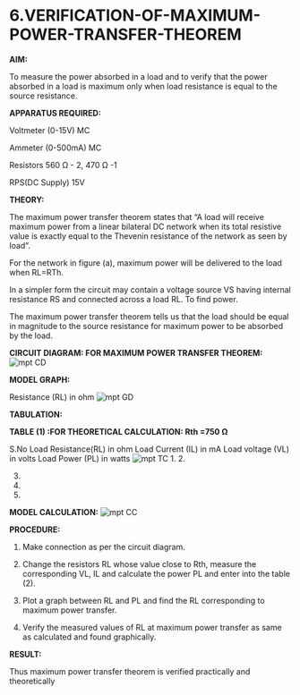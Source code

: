 # 6.VERIFICATION-OF-MAXIMUM-POWER-TRANSFER-THEOREM

**AIM:**

To measure the power absorbed in a load and to verify that the power absorbed in a load is maximum only when load resistance is equal to the source resistance.

**APPARATUS REQUIRED:**

Voltmeter (0-15V) MC

Ammeter (0-500mA) MC

Resistors 560 Ω - 2, 470 Ω -1

RPS(DC Supply)  15V	

**THEORY:**

The maximum power transfer theorem states that “A load will receive maximum power from a linear bilateral DC network when its total resistive value is exactly equal to the Thevenin resistance of the network as seen by load”.

For the network in figure (a), maximum power will be delivered to the load when RL=RTh.

In a simpler form the circuit may contain a voltage source VS having internal resistance RS and connected across a load RL. To find power.
 
The maximum power transfer theorem tells us that the load should be equal in magnitude to the source resistance for maximum power to be absorbed by the load.

**CIRCUIT DIAGRAM: FOR MAXIMUM POWER TRANSFER THEOREM:**
![mpt  CD](https://github.com/user-attachments/assets/0d26dd17-cfa9-4989-8493-80dcf5b24bbf)


**MODEL GRAPH:**

Resistance (RL) in ohm
![mpt GD](https://github.com/user-attachments/assets/67d875f2-c291-4ba4-96de-abb38f347d90)

**TABULATION:**
 
**TABLE (1) :FOR THEORETICAL CALCULATION: Rth =750 Ω**

S.No	Load
Resistance(RL) in ohm	Load
Current (IL) in mA	Load
voltage (VL) in volts	Load Power (PL) in watts
			![mpt TC](https://github.com/user-attachments/assets/45ffd587-d646-4780-a8bf-1ef9d65a9601)
1.
2.			

3.				
4.				
5.				




**MODEL CALCULATION:**
![mpt CC](https://github.com/user-attachments/assets/85eb2e15-6323-4144-af7b-330ac405b6f5)

**PROCEDURE:**

1.	Make connection as per the circuit diagram.

2.	Change the resistors RL whose value close to Rth, measure the corresponding VL, IL and calculate the power PL and enter into the table (2).

3.	Plot a graph between RL and PL and find the RL corresponding to maximum power transfer.

4.	Verify the measured values of RL at maximum power transfer as same as calculated and found graphically.

**RESULT:**

Thus maximum power transfer theorem is verified practically and theoretically


